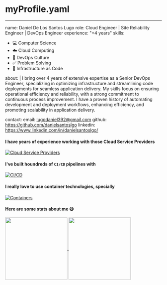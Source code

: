 # myProfile.yaml
---
name: Daniel De Los Santos Lugo
role: Cloud Engineer | Site Reliability Engineer | DevOps Engineer
experience: "+4 years"
skills:
  - 💻 Computer Science
  - ☁️ Cloud Computing
  - 🔂 DevOps Culture
  - ✅ Problem Solving
  - 📄 Infrastructure as Code

about: |
    I bring over 4 years of extensive expertise as a Senior DevOps Engineer, specializing in optimizing infrastructure and streamlining code deployments for seamless application delivery. My skills focus on ensuring operational efficiency and reliability, with a strong commitment to continuous process improvement. I have a proven history of automating development and deployment workflows, enhancing efficiency, and promoting scalability in application delivery.

contact:
  email: lugodaniel392@gmail.com
  github: https://github.com/danielsantoslgo
  linkedin: https://www.linkedin.com/in/danielsantoslgo/


  #### I have years of experience working with those Cloud Service Providers
[![Cloud Service Providers](https://skillicons.dev/icons?i=aws,gcp,azure,cloudflare,firebase)](https://skillicons.dev)

#### I've built houndreds of `CI/CD` pipelines with
[![CI/CD](https://skillicons.dev/icons?i=gitlab,githubactions,jenkins)](https://skillicons.dev)

#### I really love to use container technologies, specially
[![Containers](https://skillicons.dev/icons?i=docker,kubernetes)](https://skillicons.dev)

#### Here are some stats about me 😃

<a href="https://github.com/anuraghazra/github-readme-stats">
  <img height=200 align="center" src="https://github-readme-stats.vercel.app/api?username=danielsantoslgo&theme=transparent&show_icons=true" />
</a>
<a href="https://github.com/anuraghazra/convoychat">
  <img height=200 align="center" src="https://github-readme-stats.vercel.app/api/top-langs?username=danielsantoslgo&layout=compact&langs_count=10&card_width=320&theme=transparent&show_icons=true" />
</a>
<!---
plusiv/plusiv is a ✨ special ✨ repository because its `README.md` (this file) appears on your GitHub profile.
You can click the Preview link to take a look at your changes.
--->
